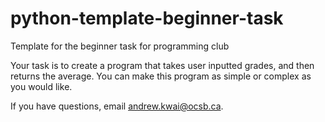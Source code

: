 # python-template-beginner-task
Template for the beginner task for programming club

Your task is to create a program that takes user inputted grades, and then returns the average. You can make this program as simple or complex as you would like.

If you have questions, email andrew.kwai@ocsb.ca.
